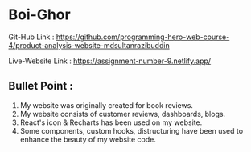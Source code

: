 # Boi-Ghor

 Git-Hub Link :
 https://github.com/programming-hero-web-course-4/product-analysis-website-mdsultanrazibuddin

 Live-Website Link :
 https://assignment-number-9.netlify.app/

 ## Bullet Point :
 1. My website was originally created for book reviews.
 2. My website consists of customer reviews, dashboards, blogs.
 3. React's icon & Recharts has been used on my website.
 4. Some components, custom hooks, distructuring have been used to enhance the beauty of my    website code.
